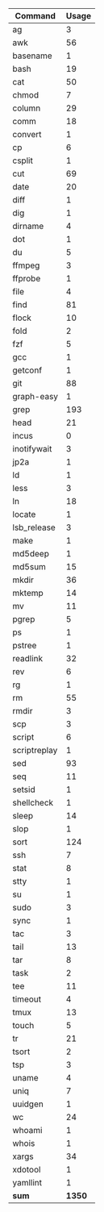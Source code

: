 | Command       | Usage     |
| ---           | ---       |
| ag            | 3         |
| awk           | 56        |
| basename      | 1         |
| bash          | 19        |
| cat           | 50        |
| chmod         | 7         |
| column        | 29        |
| comm          | 18        |
| convert       | 1         |
| cp            | 6         |
| csplit        | 1         |
| cut           | 69        |
| date          | 20        |
| diff          | 1         |
| dig           | 1         |
| dirname       | 4         |
| dot           | 1         |
| du            | 5         |
| ffmpeg        | 3         |
| ffprobe       | 1         |
| file          | 4         |
| find          | 81        |
| flock         | 10        |
| fold          | 2         |
| fzf           | 5         |
| gcc           | 1         |
| getconf       | 1         |
| git           | 88        |
| graph-easy    | 1         |
| grep          | 193       |
| head          | 21        |
| incus         | 0         |
| inotifywait   | 3         |
| jp2a          | 1         |
| ld            | 1         |
| less          | 3         |
| ln            | 18        |
| locate        | 1         |
| lsb_release   | 3         |
| make          | 1         |
| md5deep       | 1         |
| md5sum        | 15        |
| mkdir         | 36        |
| mktemp        | 14        |
| mv            | 11        |
| pgrep         | 5         |
| ps            | 1         |
| pstree        | 1         |
| readlink      | 32        |
| rev           | 6         |
| rg            | 1         |
| rm            | 55        |
| rmdir         | 3         |
| scp           | 3         |
| script        | 6         |
| scriptreplay  | 1         |
| sed           | 93        |
| seq           | 11        |
| setsid        | 1         |
| shellcheck    | 1         |
| sleep         | 14        |
| slop          | 1         |
| sort          | 124       |
| ssh           | 7         |
| stat          | 8         |
| stty          | 1         |
| su            | 1         |
| sudo          | 3         |
| sync          | 1         |
| tac           | 3         |
| tail          | 13        |
| tar           | 8         |
| task          | 2         |
| tee           | 11        |
| timeout       | 4         |
| tmux          | 13        |
| touch         | 5         |
| tr            | 21        |
| tsort         | 2         |
| tsp           | 3         |
| uname         | 4         |
| uniq          | 7         |
| uuidgen       | 1         |
| wc            | 24        |
| whoami        | 1         |
| whois         | 1         |
| xargs         | 34        |
| xdotool       | 1         |
| yamllint      | 1         |
| __sum__       | __1350__  |

